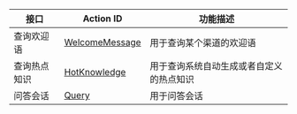 | 接口 | Action ID | 功能描述 |
|---------|---------|---------|
| 查询欢迎语 | [WelcomeMessage]() | 用于查询某个渠道的欢迎语 |
| 查询热点知识 | [HotKnowledge]() | 用于查询系统自动生成或者自定义的热点知识 |
| 问答会话 | [Query]() | 用于问答会话 |
